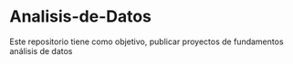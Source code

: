 # Analisis-de-Datos
Este repositorio tiene como objetivo, publicar proyectos de fundamentos análisis de datos
